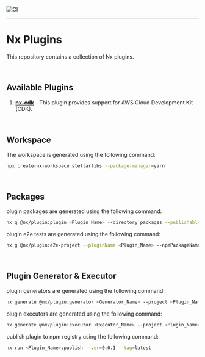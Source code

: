 ![CI](https://github.com/StellarScript/stellarlibs/actions/workflows/ci.yml/badge.svg)

---

# Nx Plugins

This repository contains a collection of Nx plugins.

<br>

## Available Plugins

1. [**nx-cdk**](https://github.com/StellarScript/stellarlibs/tree/main/packages/nx-cdk#nx-nx-cdk-documentation) - This plugin provides support for AWS Cloud Development Kit (CDK).

<br>

## Workspace

The workspace is generated using the following command:

```bash
npx create-nx-workspace stellarlibs --package-manager=yarn
```

<br>

## Packages

plugin packages are generated using the following command:

```bash
nx g @nx/plugin:plugin <Plugin_Name> --directory packages --publishable --buildable
```

plugin e2e tests are generated using the following command:

```bash
nx g @nx/plugin:e2e-project --pluginName <Plugin_Name> --npmPackageName <Npm_Package_Name> --pluginOutputPath dist/<Plugin_Name>
```

<br>

## Plugin Generator & Executor

plugin generators are generated using the following command:

```bash
nx generate @nx/plugin:generator <Generator_Name> --project <Plugin_Name>
```

plugin executors are generated using the following command:

```bash
nx generate @nx/plugin:executor <Executor_Name> --project <Plugin_Name>
```

publish plugin to npm registry using the following command:

```bash
nx run <Plugin_Name>:publish --ver=0.0.1 --tag=latest
```

